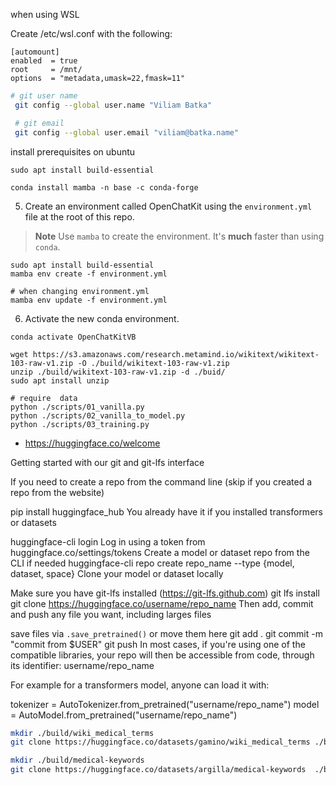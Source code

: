 
when using WSL

Create /etc/wsl.conf with the following:

```
[automount]
enabled  = true
root     = /mnt/
options  = "metadata,umask=22,fmask=11"
```
```bash
# git user name
 git config --global user.name "Viliam Batka"

 # git email
 git config --global user.email "viliam@batka.name"
```


install prerequisites on ubuntu 

```shell
sudo apt install build-essential
```

```shell
conda install mamba -n base -c conda-forge
```

5. Create an environment called OpenChatKit using the `environment.yml` file at the root of this repo.

> **Note**
> Use `mamba` to create the environment. It's **much** faster than using `conda`.

```shell
sudo apt install build-essential
mamba env create -f environment.yml 

# when changing environment.yml
mamba env update -f environment.yml

```

6. Activate the new conda environment.

```shell
conda activate OpenChatKitVB

wget https://s3.amazonaws.com/research.metamind.io/wikitext/wikitext-103-raw-v1.zip -O ./build/wikitext-103-raw-v1.zip
unzip ./build/wikitext-103-raw-v1.zip -d ./buid/
sudo apt install unzip

# require  data
python ./scripts/01_vanilla.py
python ./scripts/02_vanilla_to_model.py
python ./scripts/03_training.py

```

* https://huggingface.co/welcome

Getting started with our git and git-lfs interface

If you need to create a repo from the command line (skip if you created a repo from the website)

pip install huggingface_hub
You already have it if you installed transformers or datasets

huggingface-cli login
Log in using a token from huggingface.co/settings/tokens
Create a model or dataset repo from the CLI if needed
huggingface-cli repo create repo_name --type {model, dataset, space}
Clone your model or dataset locally

Make sure you have git-lfs installed
(https://git-lfs.github.com)
git lfs install
git clone https://huggingface.co/username/repo_name
Then add, commit and push any file you want, including larges files

 save files via `.save_pretrained()` or move them here
git add .
git commit -m "commit from $USER"
git push
In most cases, if you're using one of the compatible libraries, your repo will then be accessible from code, through its identifier: username/repo_name

For example for a transformers model, anyone can load it with:

tokenizer = AutoTokenizer.from_pretrained("username/repo_name")
model = AutoModel.from_pretrained("username/repo_name")

```bash
mkdir ./build/wiki_medical_terms
git clone https://huggingface.co/datasets/gamino/wiki_medical_terms ./build/wiki_medical_terms

mkdir ./build/medical-keywords
git clone https://huggingface.co/datasets/argilla/medical-keywords  ./build/medical-keywords
```